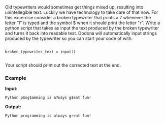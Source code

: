 Old typewriters would sometimes get things mixed up, resulting into unintellegible text. Luckily we have technology to take care of that now. For this excercise consider a broken typewriter that prints a 7 whenever the letter "l" is typed and the symbol $ when it should print the letter "r".  Write a python script that takes as input the text produced by the broken typewriter and turns it back into readable text. Dodona will automatically input strings produced by the typewriter so you can start your code of with:

<pre><code>
broken_typewriter_text = input()

</code></pre>

Your script should print out the corrected text at the end.

### Example

**Input:**

    Python p$og$amming is a7ways g$eat fun!

**Output:**

    Python programming is always great fun! 



